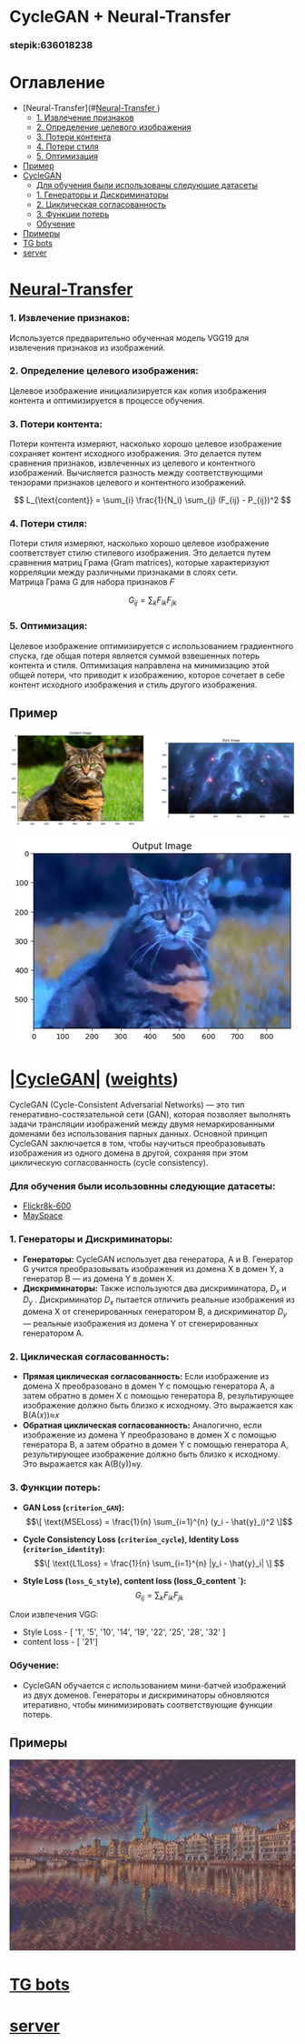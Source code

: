 # CycleGAN + Neural-Transfer             
### stepik:636018238

 # Оглавление

- [Neural-Transfer](#[Neural-Transfer ](https://github.com/R-Valentin-V/R-Valentin-V-CycleGAN-Neural-Transfer/blob/main/.ipynb/VGG%20Gram_matrix.ipynb) )
  - [1. Извлечение признаков](#1-извлечение-признаков)
  - [2. Определение целевого изображения](#2-определение-целевого-изображения)
  - [3. Потери контента](#3-потери-контента)
  - [4. Потери стиля](#4-потери-стиля)
  - [5. Оптимизация](#5-оптимизация)
- [Пример](#пример)
- [CycleGAN](cyclegan)
  - [Для обучения были использованы следующие датасеты](#для-обучения-были-использованы-следующие-датасеты)
  - [1. Генераторы и Дискриминаторы](#1-генераторы-и-дискриминаторы)
  - [2. Циклическая согласованность](#2-циклическая-согласованность)
  - [3. Функции потерь](#3-функции-потерь)
  - [Обучение](#обучение)
- [Примеры](#примеры)
- [TG bots](#tg-bots)
- [server](#server)

#  [Neural-Transfer ](https://github.com/R-Valentin-V/R-Valentin-V-CycleGAN-Neural-Transfer/blob/main/.ipynb/VGG%20Gram_matrix.ipynb)        
### 1. Извлечение признаков: 
Используется предварительно обученная модель VGG19 для извлечения признаков из изображений.  

### 2. Определение целевого изображения:

Целевое изображение инициализируется как копия изображения контента и оптимизируется в процессе обучения.

### 3. Потери контента:

Потери контента измеряют, насколько хорошо целевое изображение сохраняет контент исходного изображения. Это делается путем сравнения признаков, извлеченных из целевого и контентного изображений. Вычисляется разность между соответствующими тензорами признаков целевого и контентного изображений.

$$
L_{\text{content}} = \sum_{i} \frac{1}{N_i} \sum_{j} (F_{ij} - P_{ij})^2
$$

### 4. Потери стиля:

Потери стиля измеряют, насколько хорошо целевое изображение соответствует стилю стилевого изображения. Это делается путем сравнения матриц Грама (Gram matrices), которые характеризуют корреляции между различными признаками в слоях сети.        
Матрица Грама G для набора признаков 𝐹

$$
G_{ij} = \sum_{k} F_{ik} F_{jk}
$$

### 5. Оптимизация:

Целевое изображение оптимизируется с использованием градиентного спуска, где общая потеря является суммой взвешенных потерь контента и стиля. Оптимизация направлена на минимизацию этой общей потери, что приводит к изображению, которое сочетает в себе контент исходного изображения и стиль другого изображения.

## Пример 
![Input 1](https://github.com/R-Valentin-V/R-Valentin-V-CycleGAN-Neural-Transfer/raw/main/Images/input%201.png)
<p align="center">
  <img src="https://github.com/R-Valentin-V/R-Valentin-V-CycleGAN-Neural-Transfer/blob/main/Images/output_image%201.png" alt="output_image 1.png">
</p>     

      

#  |[CycleGAN](https://github.com/R-Valentin-V/R-Valentin-V-CycleGAN-Neural-Transfer/blob/main/.ipynb/CycleGAN_.ipynb)|        ([weights](https://drive.google.com/file/d/1nphc9T5y1GL74TnQlK9OgtR4G505vW59/view?usp=drive_link))

CycleGAN (Cycle-Consistent Adversarial Networks) — это тип генеративно-состязательной сети (GAN), которая позволяет выполнять задачи трансляции изображений между двумя немаркированными доменами без использования парных данных. Основной принцип CycleGAN заключается в том, чтобы научиться преобразовывать изображения из одного домена в другой, сохраняя при этом циклическую согласованность (cycle consistency).
### Для обучения были исользовнны следующие датасеты:     
   -    [Flickr8k-600](https://www.kaggle.com/datasets/xxxcccwork/flickr8k600)
   -    [MaySpace](https://drive.google.com/file/d/1HfLbigm6kblWgEtabgzlym3-DO9PfWwi/view?usp=drive_link)

### 1.  Генераторы и Дискриминаторы:    
 - **Генераторы:** CycleGAN использует два генератора, A и B. Генератор G учится преобразовывать изображения из домена X в домен Y, а генератор B — из домена Y в домен X.
 -  **Дискриминаторы:** Также используются два дискриминатора, $D_x$ и $D_y$ . Дискриминатор $D_x$ пытается отличить реальные изображения из домена X от сгенерированных генератором B, а дискриминатор $D_y$  — реальные изображения из домена Y от сгенерированных генератором A.

### 2. Циклическая согласованность:

- **Прямая циклическая согласованность:** Если изображение из домена X преобразовано в домен Y с помощью генератора A, а затем обратно в домен X с помощью генератора B, результирующее изображение должно быть близко к исходному. Это выражается как B(A(𝑥))≈𝑥 
- **Обратная циклическая согласованность:** Аналогично, если изображение из домена Y преобразовано в домен X с помощью генератора B, а затем обратно в домен Y с помощью генератора A, результирующее изображение должно быть близко к исходному. Это выражается как 
A(B(y))≈y.
### 3. Функции потерь:     

- **GAN Loss (`criterion_GAN`):**
   $$\[ \text{MSELoss} = \frac{1}{n} \sum_{i=1}^{n} (y_i - \hat{y}_i)^2 \]$$

- **Cycle Consistency Loss (`criterion_cycle`), Identity Loss (`criterion_identity`):**
    $$\[ \text{L1Loss} = \frac{1}{n} \sum_{i=1}^{n} |y_i - \hat{y}_i| \] $$


   
- **Style Loss (`loss_G_style`), content loss (loss_G_content `):**    
   $$G_{ij} = \sum_{k} F_{ik} F_{jk}$$

Слои извлечения VGG:
- Style Loss - [ '1', '5', '10', '14', '19', '22', '25', '28', '32' ] 
- content loss - [ '21']


### Обучение:
 - CycleGAN обучается с использованием мини-батчей изображений из двух доменов. Генераторы и дискриминаторы обновляются итеративно, чтобы минимизировать соответствующие функции потерь.
   
## Примеры
<p align="center">
  <img src="https://github.com/R-Valentin-V/R-Valentin-V-CycleGAN-Neural-Transfer/blob/main/Images/output_image%204.png" alt=output_image 4.png">
</p>       
 

#  [TG bots](https://github.com/R-Valentin-V/R-Valentin-V-CycleGAN-Neural-Transfer/blob/main/.py/bot.py)     

#  [server](https://github.com/R-Valentin-V/R-Valentin-V-CycleGAN-Neural-Transfer/blob/main/.py/server.py)    
